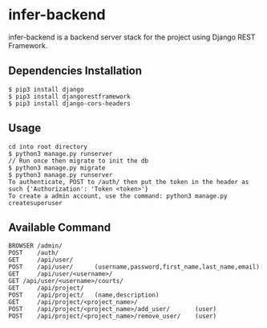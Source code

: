 # infer-backend

infer-backend is a backend server stack for the project using Django REST Framework.

## Dependencies Installation
	
	$ pip3 install django
	$ pip3 install djangorestframework
	$ pip3 install django-cors-headers

## Usage

	cd into root directory
	$ python3 manage.py runserver
	// Run once then migrate to init the db
	$ python3 manage.py migrate
	$ python3 manage.py runserver
	To authenticate, POST to /auth/ then put the token in the header as such {'Authorization': 'Token <token>'}
	To create a admin account, use the command: python3 manage.py createsuperuser

## Available Command

	BROWSER	/admin/
	POST	/auth/
	GET		/api/user/
	POST	/api/user/		(username,password,first_name,last_name,email)
	GET		/api/user/<username>/
	GET	/api/user/<username>/courts/
	GET		/api/project/
	POST	/api/project/	(name,description)
	GET		/api/project/<project_name>/
	POST	/api/project/<project_name>/add_user/		(user)
	POST	/api/project/<project_name>/remove_user/	(user)
